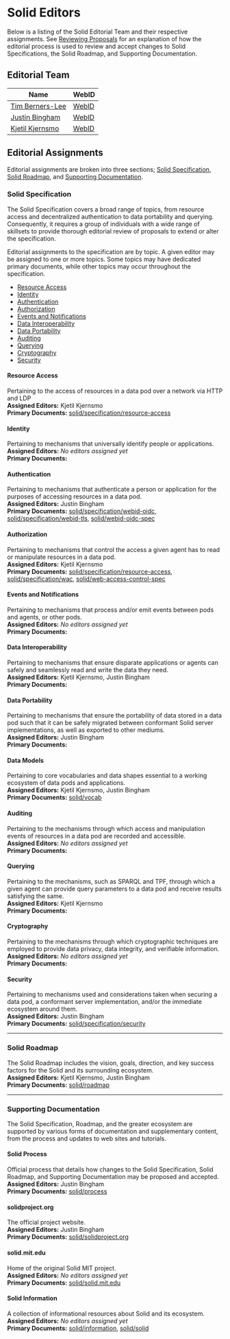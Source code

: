 # Solid Editors

Below is a listing of the Solid Editorial Team and their respective assignments. See [Reviewing Proposals](README.md#reviewing-proposals.md) for an explanation of how the editorial process is used to review and accept changes to Solid Specifications, the Solid Roadmap, and Supporting Documentation.

## Editorial Team

| Name      | WebID      |
| --------- | ---------- |
| [Tim Berners-Lee](https://github.com/timbl) | [WebID](https://www.w3.org/People/Berners-Lee/card#i) |
| [Justin Bingham](https://github.com/justinwb) | [WebID](https://justin.inrupt.net/profile/card#me) |
| [Kjetil Kjernsmo](https://github.com/kjetilk) | [WebID](https://solid.kjernsmo.net/profile/card#me) |

## Editorial Assignments

Editorial assignments are broken into three sections; [Solid Specification](#solid-specification), [Solid Roadmap](#solid-roadmap), and [Supporting Documentation](#supporting-documentation).

### Solid Specification

The Solid Specification covers a broad range of topics, from resource access and decentralized authentication to data portability and querying. Consequently, it requires a group of individuals with a wide range of skillsets to provide thorough editorial review of proposals to extend or alter the specification.

Editorial assignments to the specification are by topic. A given editor may be assigned to one or more topics. Some topics may have dedicated primary documents, while other topics may occur throughout the specification.

-   [Resource Access](#resource-access)
-   [Identity](#identity)
-   [Authentication](#authentication)
-   [Authorization](#authorization)
-   [Events and Notifications](#events-and-notifications)
-   [Data Interoperability](#data-interoperability)
-   [Data Portability](#data-portability)
-   [Auditing](#auditing)
-   [Querying](#querying)
-   [Cryptography](#cryptography)
-   [Security](#security)

#### Resource Access
Pertaining to the access of resources in a data pod over a network via HTTP and LDP  
__Assigned Editors:__ Kjetil Kjernsmo  
__Primary Documents:__  [solid/specification/resource-access](https://github.com/solid/specification/blob/master/main/resource-access.bs)

#### Identity
Pertaining to mechanisms that universally identify people or applications.  
__Assigned Editors:__  *No editors assigned yet*   
__Primary Documents:__

#### Authentication
Pertaining to mechanisms that authenticate a person or application for the purposes of accessing resources in a data pod.  
__Assigned Editors:__  Justin Bingham   
__Primary Documents:__ [solid/specification/webid-oidc](https://github.com/solid/specification/tree/master/webid-oidc), [solid/specification/webid-tls](https://github.com/solid/specification/tree/master/webid-tls), [solid/webid-oidc-spec](https://github.com/solid/webid-oidc-spec)

#### Authorization
Pertaining to mechanisms that control the access a given agent has to read or manipulate resources in a data pod.  
__Assigned Editors:__  Kjetil Kjernsmo  
__Primary Documents:__ [solid/specification/resource-access](https://github.com/solid/specification/blob/master/main/resource-access.bs), [solid/specification/wac](https://github.com/solid/specification/tree/master/wac), [solid/web-access-control-spec](https://github.com/solid/web-access-control-spec)

#### Events and Notifications
Pertaining to mechanisms that process and/or emit events between pods and agents, or other pods.  
__Assigned Editors:__  *No editors assigned yet*   
__Primary Documents:__

#### Data Interoperability
Pertaining to mechanisms that ensure disparate applications or agents can safely and seamlessly read and write the data they need.  
__Assigned Editors:__ Kjetil Kjernsmo, Justin Bingham  
__Primary Documents:__

#### Data Portability
Pertaining to mechanisms that ensure the portability of data stored in a data pod such that it can be safely migrated between conformant Solid server implementations, as well as exported to other mediums.  
__Assigned Editors:__  Justin Bingham  
__Primary Documents:__

#### Data Models
Pertaining to core vocabularies and data shapes essential to a working ecosystem of data pods and applications.  
__Assigned Editors:__  Kjetil Kjernsmo, Justin Bingham  
__Primary Documents:__ [solid/vocab](https://github.com/solid/vocab)

#### Auditing
Pertaining to the mechanisms through which access and manipulation events of resources in a data pod are recorded and accessible.  
__Assigned Editors:__  *No editors assigned yet*   
__Primary Documents:__

#### Querying
Pertaining to the mechanisms, such as SPARQL and TPF, through which a given agent can provide query parameters to a data pod and receive results satisfying the same.  
__Assigned Editors:__ Kjetil Kjernsmo  
__Primary Documents:__

#### Cryptography
Pertaining to the mechanisms through which cryptographic techniques are employed to provide data privacy, data integrity, and verifiable information.  
__Assigned Editors:__ *No editors assigned yet*    
__Primary Documents:__

#### Security
Pertaining to mechanisms used and considerations taken when securing a data pod, a conformant server implementation, and/or the immediate ecosystem around them.  
__Assigned Editors:__ Justin Bingham    
__Primary Documents:__ [solid/specification/security](https://github.com/solid/specification/blob/master/main/security.bs)

---

### Solid Roadmap

The Solid Roadmap includes the vision, goals, direction, and key success factors for the Solid and its surrounding ecosystem.  
__Assigned Editors:__  Kjetil Kjernsmo, Justin Bingham                        
__Primary Documents:__ [solid/roadmap](https://github.com/solid/roadmap)

---

### Supporting Documentation

The Solid Specification, Roadmap, and the greater ecosystem are supported by various forms of documentation and supplementary content, from the process and updates to web sites and tutorials.

#### Solid Process
Official process that details how changes to the Solid Specification, Solid Roadmap, and Supporting Documentation may be proposed and accepted.  
__Assigned Editors:__ Justin Bingham    
__Primary Documents:__ [solid/process](https://github.com/solid/process)

#### solidproject.org
The official project website.  
__Assigned Editors:__ Justin Bingham    
__Primary Documents:__ [solid/solidproject.org](https://github.com/solid/solidproject.org)

#### solid.mit.edu
Home of the original Solid MIT project.  
__Assigned Editors:__ *No editors assigned yet*  
__Primary Documents:__ [solid/solid.mit.edu](https://github.com/solid/solid.mit.edu)

#### Solid Information
A collection of informational resources about Solid and its ecosystem.  
__Assigned Editors:__ *No editors assigned yet*  
__Primary Documents:__ [solid/information](https://github.com/solid/information), [solid/solid](https://github.com/solid/solid)
